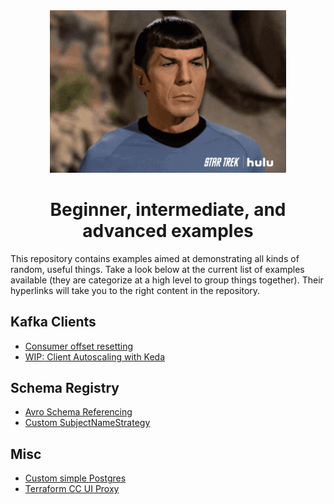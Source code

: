 <div align="center">
    <img src="images/live-long-and-prosper.gif" width=75% height=75%>
</div>

# <div align="center">Beginner, intermediate, and advanced examples</div>

This repository contains examples aimed at demonstrating all kinds of random, useful things. Take a look below at the current list of examples available (they are categorize at a high level to group things together). Their hyperlinks will take you to the right content in the repository. 

## Kafka Clients
* [Consumer offset resetting](/consumer-offset-resetting/)
* [WIP: Client Autoscaling with Keda](https://keda.sh/docs/2.10/scalers/apache-kafka/)

## Schema Registry
* [Avro Schema Referencing](/avro-schema-referencing/)
* [Custom SubjectNameStrategy](/custom-subject-name-strategy/)

## Misc
* [Custom simple Postgres](/custom-simple-postgres/)
* [Terraform CC UI Proxy](/terraform-cc-ui-proxy/)

